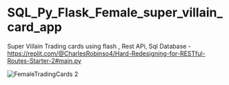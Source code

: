 # SQL_Py_Flask_Female_super_villain_card_app
Super Villain Trading cards using flash , Rest APi, Sql Database - https://replit.com/@CharlesRobinso4/Hard-Redesigning-for-RESTful-Routes-Starter-2#main.py

![FemaleTradingCards 2](https://user-images.githubusercontent.com/40834093/171664548-90d0d537-43be-4f86-a0e4-f654a094edd6.PNG)
